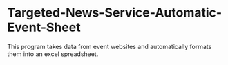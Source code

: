 # Targeted-News-Service-Automatic-Event-Sheet
This program takes data from event websites and automatically formats them into an excel spreadsheet.
